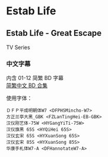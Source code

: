 # Estab Life

## Estab Life - Great Escape

TV Series

### 中文字幕

内含 01-12 简繁 BD 字幕  
[简繁中文 BD 合集](https://github.com/Nekomoekissaten-SUB/Nekomoekissaten-MIR-Subs/releases/download/subtitle_pkg/Establife_TV_BD_zho.7z)

使用字体：
```
ＤＦＰ平成明朝体W7 <DFPHSMincho-W7>
方正兰亭大黑_GBK <FZLanTingHei-EB-GBK>
汉仪刚艺体-75W <HYGangYiTi-75W>
汉仪旗黑 65S <HYQiHei 65S>
汉仪玄宋 65S <HYXuanSong 65S>
汉仪玄宋 85S <HYXuanSong 85S>
华康手札体W7-A <DFHannotateW7-A>
```